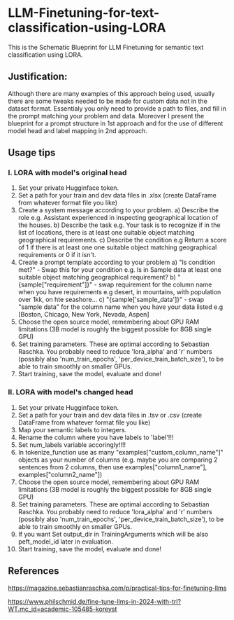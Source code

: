 # LLM-Finetuning-for-text-classification-using-LORA

This is the Schematic Blueprint for LLM Finetuning for semantic text classification using LORA. 

## **Justification:**
Although there are many examples of this approach being used, usually there are some tweaks needed to be made for custom data not in the dataset format. Essentialy you only need to provide a path to files, and fill in the prompt matching your problem and data.
Moreover I present the blueprint for a prompt structure in 1st approach and for the use of different model head and label mapping in 2nd approach.

## **Usage tips**
### I. LORA with model's original head
  1. Set your private Hugginface token.
  2. Set a path for your train and dev data files in .xlsx (create DataFrame from whatever format file you like)
  3. Create a system message according to your problem.
    a) Describe the role e.g. Assistant experienced in inspecting geographical location of the houses.
    b) Describe the task e.g. Your task is to recognize if in the list of locations, there is at least one suitable object matching geographical requirements.
    c) Describe the condition e.g Return a score of 1 if there is at least one one suitable object matching geographical requirements or 0 if it isn't.
  4. Create a prompt template according to your problem
     a) "Is condition met?" - Swap this for your condition e.g. Is in Sample data at least one suitable object matching geographical requirement?
     b) "{sample["requirement"]}" - swap requirement for the column name when you have requirements e.g desert, in mountains, with population over 1kk, on hte seashore...
     c) "{sample['sample_data']}" - swap "sample data" for the column name when you have your data listed e.g [Boston, Chicago, New York, Nevada, Aspen]
  5. Choose the open source model, remembering about GPU RAM limitations (3B model is roughly the biggest possible for 8GB single GPU)
  6. Set training parameters. These are optimal according to Sebastian Raschka. You probably need to reduce 'lora_alpha' and 'r' numbers (possibly also 'num_train_epochs',
    'per_device_train_batch_size'), to be able to train smoothly on smaller GPUs.
  7. Start training, save the model, evaluate and done!


### II. LORA with model's changed head
  1. Set your private Hugginface token.
  2. Set a path for your train and dev data files in .tsv or .csv (create DataFrame from whatever format file you like)
  3. Map your semantic labels to integers.
  4. Rename the column where you have labels to 'label'!!!
  5. Set num_labels variable accoringly!!!!
  6. In tokenize_function use as many "examples["custom_column_name"]" objects as your number of columns (e.g. maybe you are comparing 2 sentences from 2 columns, then use examples["column1_name"], examples["column2_name"])
  7. Choose the open source model, remembering about GPU RAM limitations (3B model is roughly the biggest possible for 8GB single GPU)
  8. Set training parameters. These are optimal according to Sebastian Raschka. You probably need to reduce 'lora_alpha' and 'r' numbers (possibly also 'num_train_epochs',
    'per_device_train_batch_size'), to be able to train smoothly on smaller GPUs.
  9. If you want Set output_dir in TrainingArguments which will be also peft_model_id later in evaluation.
  10. Start training, save the model, evaluate and done!

## References
https://magazine.sebastianraschka.com/p/practical-tips-for-finetuning-llms

https://www.philschmid.de/fine-tune-llms-in-2024-with-trl?WT.mc_id=academic-105485-koreyst
